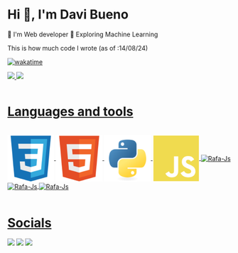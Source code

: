 # Hi 👋, I'm Davi Bueno

🌱 I'm Web developer
🔭 Exploring Machine Learning

This is how much code I wrote (as of :14/08/24)

[![wakatime](https://wakatime.com/badge/user/14e75f44-94d0-4ad8-9a79-459b03179129.svg)](https://wakatime.com/@14e75f44-94d0-4ad8-9a79-459b03179129 )


<table>
  <a href="https://github.com/buenosdev">
  <img height="180em" src="https://github-readme-stats.vercel.app/api?username=buenosdev&show_icons=true&theme=tokyonight&include_all_commits=true"/>
  <img height="180em" src="https://github-readme-stats.vercel.app/api/top-langs/?username=buenosdev&layout=compact&langs_count=6&theme=tokyonight"/>
</table>



# Languages ​​and tools

<div style="display: inline_block"><br>
  <img align="center" alt="Rafa-CSS"  width="105" src="https://raw.githubusercontent.com/devicons/devicon/master/icons/css3/css3-original.svg">
  <img align="center" alt="Rafa-HTML"  width="105" src="https://raw.githubusercontent.com/devicons/devicon/master/icons/html5/html5-original.svg">
  <img align="center" alt="Rafa-Python" width="105" src="https://raw.githubusercontent.com/devicons/devicon/master/icons/python/python-original.svg">
  <img align="center" alt="Rafa-Js"  width="105" src="https://raw.githubusercontent.com/devicons/devicon/master/icons/javascript/javascript-plain.svg">
  <img align="center" alt="Rafa-Js"  width="105" src="https://cdn.jsdelivr.net/gh/devicons/devicon@latest/icons/mysql/mysql-original.svg">
  <img align="center" alt="Rafa-Js"  width="105" src="https://cdn.jsdelivr.net/gh/devicons/devicon@latest/icons/illustrator/illustrator-plain.svg">
  <img align="center" alt="Rafa-Js"  width="105" src="https://cdn.jsdelivr.net/gh/devicons/devicon@latest/icons/photoshop/photoshop-original.svg">


</div><br>

 # Socials
 <div> 
<!--   <a href="https://www.youtube.com/channel/UC_-uuuZbY0AAt9CViNzvc-Q" target="_blank"><img src="https://img.shields.io/badge/YouTube-FF0000?style=for-the-badge&logo=youtube&logoColor=white" target="_blank"></a> -->
<!--   <a href="https://instagram.com/rafaballerini" target="_blank"><img src="https://img.shields.io/badge/-Instagram-%23E4405F?style=for-the-badge&logo=instagram&logoColor=white" target="_blank"></a> -->
<!--  	<a href="https://www.twitch.tv/rafaballerinii" target="_blank"><img src="https://img.shields.io/badge/Twitch-9146FF?style=for-the-badge&logo=twitch&logoColor=white" target="_blank"></a> -->
 <a href="https://discord.gg/.xkairosx." target="_blank"><img src="https://img.shields.io/badge/Discord-7289DA?style=for-the-badge&logo=discord&logoColor=white" target="_blank"></a> 
  <a href = "mailto:davibuenocgd@gmail.com"><img src="https://img.shields.io/badge/-Gmail-%23333?style=for-the-badge&logo=gmail&logoColor=white" target="_blank"></a>
  <a href="https://www.linkedin.com/in/buenosdev" target="_blank"><img src="https://img.shields.io/badge/-LinkedIn-%230077B5?style=for-the-badge&logo=linkedin&logoColor=white" target="_blank"></a>  
</div>

